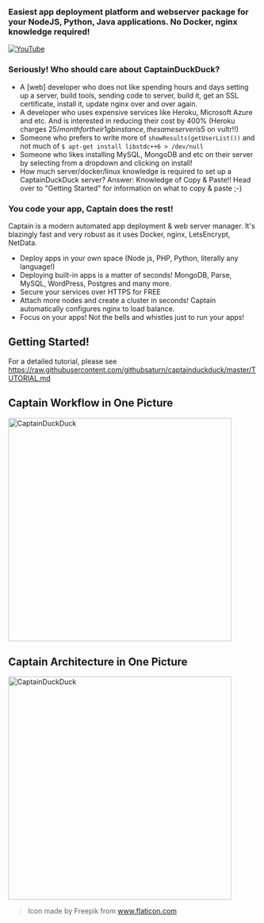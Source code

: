### Easiest app deployment platform and webserver package for your NodeJS, Python, Java applications. No Docker, nginx knowledge required!

[![YouTube](https://raw.githubusercontent.com/githubsaturn/captainduckduck/master/graphics/screenshots.gif)](https://www.youtube.com/watch?v=576RsaocNUE)

### Seriously! Who should care about CaptainDuckDuck?
- A [web] developer who does not like spending hours and days setting up a server, build tools, sending code to server, build it, get an SSL certificate, install it, update nginx over and over again.
- A developer who uses expensive services like Heroku, Microsoft Azure and etc. And is interested in reducing their cost by 400% (Heroku charges 25$/month for their 1gb instance, the same server is 5$ on vultr!!)
- Someone who prefers to write more of `showResults(getUserList())` and not much of `$ apt-get install libstdc++6 > /dev/null`
- Someone who likes installing MySQL, MongoDB and etc on their server by selecting from a dropdown and clicking on install!
- How much server/docker/linux knowledge is required to set up a CaptainDuckDuck server? Answer: Knowledge of Copy & Paste!! Head over to "Getting Started" for information on what to copy & paste ;-)

### You code your app, Captain does the rest!

Captain is a modern automated app deployment & web server manager. It's blazingly fast and very robust as it uses Docker, nginx, LetsEncrypt, NetData. 

  - Deploy apps in your own space (Node js, PHP, Python, literally any language!)
  - Deploying built-in apps is a matter of seconds! MongoDB, Parse, MySQL, WordPress, Postgres and many more.
  - Secure your services over HTTPS for FREE
  - Attach more nodes and create a cluster in seconds! Captain automatically configures nginx to load balance.
  - Focus on your apps! Not the bells and whistles just to run your apps!

## Getting Started!

For a detailed tutorial, please see
https://raw.githubusercontent.com/githubsaturn/captainduckduck/master/TUTORIAL.md

## Captain Workflow in One Picture

<p>
    <img alt="CaptainDuckDuck" src="https://raw.githubusercontent.com/githubsaturn/captainduckduck/master/graphics/captain-in-one-picture.png" width="450"/>
</p>


## Captain Architecture in One Picture

<p>
    <img alt="CaptainDuckDuck" src="https://raw.githubusercontent.com/githubsaturn/captainduckduck/master/graphics/diagram.png" width="450"/>
</p>



> Icon made by Freepik from www.flaticon.com
